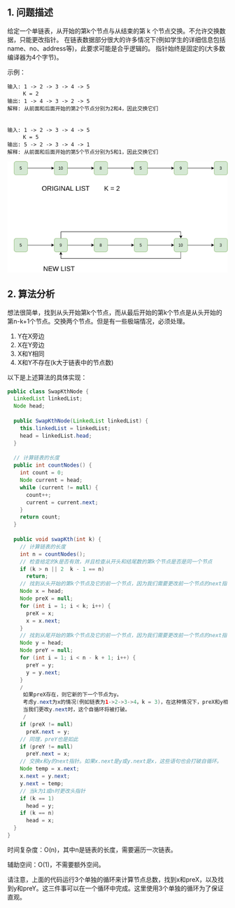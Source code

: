 ## 1. 问题描述

给定一个单链表，从开始的第k个节点与从结束的第 k 个节点交换。不允许交换数据，只能更改指针。
在链表数据部分很大的许多情况下(例如学生的详细信息包括name、no、address等)，此要求可能是合乎逻辑的。
指针始终是固定的(大多数编译器为4个字节)。

示例：

```
输入: 1 -> 2 -> 3 -> 4 -> 5
     K = 2
输出: 1 -> 4 -> 3 -> 2 -> 5 
解释: 从前面和后面开始的第2个节点分别为2和4，因此交换它们


输入: 1 -> 2 -> 3 -> 4 -> 5
     K = 5
输出: 5 -> 2 -> 3 -> 4 -> 1 
解释: 从前面和后面开始的第5个节点分别为5和1，因此交换它们
```

<img src="../assets/SwapKthNodeFrom_FrondAndEnd.png">

## 2. 算法分析

想法很简单，找到从头开始第k个节点，而从最后开始的第k个节点是从头开始的第n-k+1个节点。交换两个节点。但是有一些极端情况，必须处理。

1. Y在X旁边
2. X在Y旁边
3. X和Y相同
4. X和Y不存在(k大于链表中的节点数)

以下是上述算法的具体实现：

```java
public class SwapKthNode {
  LinkedList linkedList;
  Node head;

  public SwapKthNode(LinkedList linkedList) {
    this.linkedList = linkedList;
    head = linkedList.head;
  }

  // 计算链表的长度
  public int countNodes() {
    int count = 0;
    Node current = head;
    while (current != null) {
      count++;
      current = current.next;
    }
    return count;
  }

  public void swapKth(int k) {
    // 计算链表的长度
    int n = countNodes();
    // 检查给定的k是否有效，并且检查从开头和结尾数的第k个节点是否是同一个节点
    if (k > n || 2  k - 1 == n)
      return;
    // 找到从头开始的第k个节点及它的前一个节点，因为我们需要更改前一个节点的next指针
    Node x = head;
    Node preX = null;
    for (int i = 1; i < k; i++) {
      preX = x;
      x = x.next;
    }
    // 找到从尾开始的第k个节点及它的前一个节点，因为我们需要更改前一个节点的next指针
    Node y = head;
    Node preY = null;
    for (int i = 1; i < n - k + 1; i++) {
      preY = y;
      y = y.next;
    }
    /
     如果preX存在，则它新的下一个节点为y。
     考虑y.next为x的情况(例如链表为1->2->3->4，k = 3)，在这种情况下，preX和y相同。所以语句“preX.next = y”创建了一个自循环。
     当我们更改y.next时，这个自循环将被打破。
     /
    if (preX != null)
      preX.next = y;
    // 同理，preY也是如此
    if (preY != null)
      preY.next = x;
    // 交换x和y的next指针。如果x.next是y或y.next是x，这些语句也会打破自循环。
    Node temp = x.next;
    x.next = y.next;
    y.next = temp;
    // 当k为1或n时更改头指针
    if (k == 1)
      head = y;
    if (k == n)
      head = x;
  }
}
```

时间复杂度：O(n)，其中n是链表的长度，需要遍历一次链表。

辅助空间：O(1)，不需要额外空间。

请注意，上面的代码运行3个单独的循环来计算节点总数，找到x和preX，以及找到y和preY。这三件事可以在一个循环中完成。这里使用3个单独的循环为了保证直观。